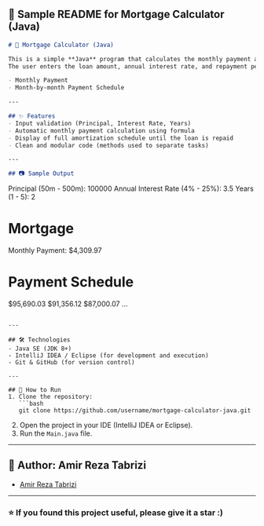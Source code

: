 ## 📄 Sample README for Mortgage Calculator (Java)

```markdown
# 🏦 Mortgage Calculator (Java)

This is a simple **Java** program that calculates the monthly payment and the loan repayment plan (Amortization Schedule).  
The user enters the loan amount, annual interest rate, and repayment period, and the program displays:

- Monthly Payment  
- Month-by-month Payment Schedule  

---

## ✨ Features
- Input validation (Principal, Interest Rate, Years)  
- Automatic monthly payment calculation using formula  
- Display of full amortization schedule until the loan is repaid  
- Clean and modular code (methods used to separate tasks)  

---

## 📷 Sample Output

```

Principal (50m - 500m): 100000
Annual Interest Rate (4% - 25%): 3.5
Years (1 - 5): 2

# Mortgage

Monthly Payment: \$4,309.97

# Payment Schedule

\$95,690.03
\$91,356.12
\$87,000.07
...

````

---

## 🛠️ Technologies
- Java SE (JDK 8+)  
- IntelliJ IDEA / Eclipse (for development and execution)  
- Git & GitHub (for version control)  

---

## 🚀 How to Run
1. Clone the repository:
   ```bash
   git clone https://github.com/username/mortgage-calculator-java.git
````

2. Open the project in your IDE (IntelliJ IDEA or Eclipse).
3. Run the `Main.java` file.

---

## 👤 Author: Amir Reza Tabrizi

* [Amir Reza Tabrizi](https://github.com/AmirReaper)

---

### ⭐️ If you found this project useful, please give it a star :)

```
